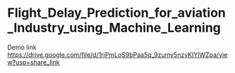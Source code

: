 # Flight_Delay_Prediction_for_aviation_Industry_using_Machine_Learning
Demo link
https://drive.google.com/file/d/1riPmLoS9bPaa5q_9zumy5nzyKIYlWZpa/view?usp=share_link
